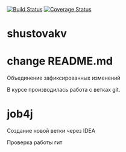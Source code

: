 [![Build Status](https://travis-ci.org/Spirka/shustovakv.svg?branch=master)](https://travis-ci.org/Spirka/shustovakv)
[![Coverage Status](https://codecov.io/gh/Spirka/shustovakv/branch/master/graph/badge.svg)](https://codecov.io/gh/Spirka/shustovakv)

# shustovakv
# change README.md
Объединение зафиксированных изменений

В курсе производилась работа с ветках git.
# job4j

Создание новой ветки через IDEA

Проверка работы гит
